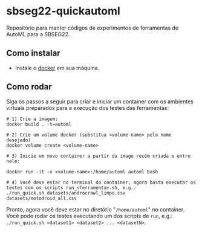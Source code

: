 # sbseg22-quickautoml

Repositório para manter códigos de experimentos de ferramentas de AutoML para a SBSEG22.

## Como instalar 
- Instale o [docker](https://docs.docker.com/engine/install/) em sua máquina. 

## Como rodar

Siga os passos a seguir para criar e iniciar um container com os ambientes virtuais preparados para a execução dos testes das ferramentas: 
```
# 1) Crie a imagem:
docker build . -t=automl

# 2) Crie um volume docker (substitua <volume-name> pelo nome desejado)
docker volume create <volume-name>

# 3) Inicie um novo container a partir da image recém criada e entre nele:

docker run -it -v <volume-name>:/home/automl automl bash

# 4) Você deve estar no terminal do container, agora basta executar os testes com os scripts run_<ferramenta>.sh, e.g.:
./run_quick.sh datasets/androcrawl_limpo.csv datasets/motodroid_all.csv

```

Pronto, agora você deve estar no diretório "`/home/automl`" no container. Você pode rodar os testes executando um dos scripts de `run`, e.g.: `./run_quick.sh <dataset1> <dataset2> ... <datasetN>`.
```
